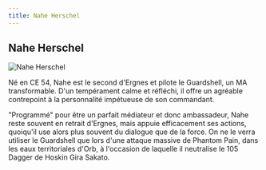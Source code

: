 ```yaml
---
title: Nahe Herschel
---
```


Nahe Herschel
-------------


![Nahe Herschel](/images/stories/manga/astray/persos/Nahe-herschel.jpg)

Né en CE 54, Nahe est le second d'Ergnes et pilote le Guardshell, un MA transformable. D'un tempérament calme et réfléchi, il offre un agréable contrepoint à la personnalité impétueuse de son commandant.


"Programmé" pour être un parfait médiateur et donc ambassadeur, Nahe reste souvent en retrait d'Ergnes, mais appuie efficacement ses actions, quoiqu'il use alors plus souvent du dialogue que de la force. On ne le verra utiliser le Guardshell que lors d'une attaque massive de Phantom Pain, dans les eaux territoriales d'Orb, à l'occasion de laquelle il neutralise le 105 Dagger de Hoskin Gira Sakato.


